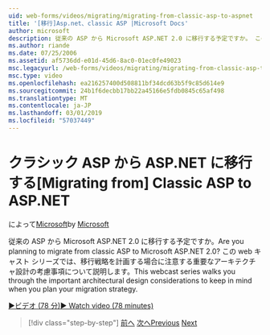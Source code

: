 ```yaml
---
uid: web-forms/videos/migrating/migrating-from-classic-asp-to-aspnet
title: '[移行]Asp.net、classic ASP |Microsoft Docs'
author: microsoft
description: 従来の ASP から Microsoft ASP.NET 2.0 に移行する予定ですか。 この web キャスト シリーズでは、重要なアーキテクチャ設計の考慮事項について説明しています.
ms.author: riande
ms.date: 07/25/2006
ms.assetid: af5736dd-e01d-45d6-8ac0-01ec0fe49023
msc.legacyurl: /web-forms/videos/migrating/migrating-from-classic-asp-to-aspnet
msc.type: video
ms.openlocfilehash: ea216257400d508811bf34dcd63b5f9c85d614e9
ms.sourcegitcommit: 24b1f6decbb17bb22a45166e5fdb0845c65af498
ms.translationtype: MT
ms.contentlocale: ja-JP
ms.lasthandoff: 03/01/2019
ms.locfileid: "57037449"
---
```

<a name="migrating-from-classic-asp-to-aspnet"></a><span data-ttu-id="4f532-104">クラシック ASP から ASP.NET に移行する</span><span class="sxs-lookup"><span data-stu-id="4f532-104">[Migrating from] Classic ASP to ASP.NET</span></span>
====================
<span data-ttu-id="4f532-105">によって[Microsoft](https://github.com/microsoft)</span><span class="sxs-lookup"><span data-stu-id="4f532-105">by [Microsoft](https://github.com/microsoft)</span></span>

<span data-ttu-id="4f532-106">従来の ASP から Microsoft ASP.NET 2.0 に移行する予定ですか。</span><span class="sxs-lookup"><span data-stu-id="4f532-106">Are you planning to migrate from classic ASP to Microsoft ASP.NET 2.0?</span></span> <span data-ttu-id="4f532-107">この web キャスト シリーズでは、移行戦略を計画する場合に注意する重要なアーキテクチャ設計の考慮事項について説明します。</span><span class="sxs-lookup"><span data-stu-id="4f532-107">This webcast series walks you through the important architectural design considerations to keep in mind when you plan your migration strategy.</span></span>

[<span data-ttu-id="4f532-108">&#9654;ビデオ (78 分)</span><span class="sxs-lookup"><span data-stu-id="4f532-108">&#9654; Watch video (78 minutes)</span></span>](https://channel9.msdn.com/Blogs/ASP-NET-Site-Videos/migrating-from-classic-asp-to-aspnet)

> [!div class="step-by-step"]
> <span data-ttu-id="4f532-109">[前へ](intro-to-aspnet-20-user-interface-elements.md)
> [次へ](intro-to-aspnet-for-jsp-developers-welcome-to-aspnet-20.md)</span><span class="sxs-lookup"><span data-stu-id="4f532-109">[Previous](intro-to-aspnet-20-user-interface-elements.md)
[Next](intro-to-aspnet-for-jsp-developers-welcome-to-aspnet-20.md)</span></span>
